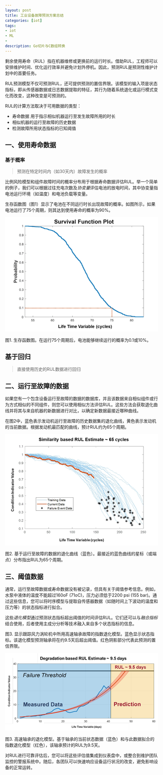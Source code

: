```yaml
---
layout: post
title: 工业设备故障预测方案总结
categories: [iot]
tags: 
- iot
- ML
- 
description: Go切片与C数组转换
---
```


剩余使用寿命（RUL）指在机器维修或更换前的运行时长。借助RUL，工程师可以安排维护时间、优化运行效率并避免计划外停机。因此，预测RUL是预测性维护计划中的首要任务。

RUL预测模型不仅可预测RUL，还可提供预测的置信界限。该模型的输入项是状态指标，即从传感器数据或日志数据提取的特征，其行为随着系统退化或运行模式变化而改变，这种改变是可预测的。

RUL的计算方法取决于可用数据的类型：

- 寿命数据 用于指示相似机器运行至发生故障所用的时长
- 相似机器的运行至故障的历史数据
- 检测故障所用状态指标的已知阈值

## 一、使用寿命数据

### 基于概率

> 预测在特定时间内（如30天内）故障发生的概率

比例风险模型和组件故障时间的概率分布用于根据寿命数据评估RUL。举一个简单的例子，我们可以根据过往充电次数及*协变量*评估电池的放电时间，其中协变量指电池运行环境（如温度）和电池负载等变量。

生存函数图（图1）显示了电池在不同运行时长出现故障的概率。如图所示，如果电池运行了75个周期，则其达到使用寿命的概率为90%。

![图1. 生存函数图。在运行75个周期后，电池能够继续运行的概率为0.1或10%。](/img/picture/20190924/1566910007576.jpg)

图1. 生存函数图。在运行75个周期后，电池能够继续运行的概率为0.1或10%。

## 基于回归

> 直接使用历史的RUL数据进行回归



## 二、运行至故障的数据

如果您有一个包含设备运行至故障的数据的数据库，并且该数据来自相似组件或行为方式相似的不同组件，则您可以使用相似方法评估RUL。这些方法会获取退化曲线并将其与来自机器的新数据进行对比，以确定新数据最接近哪种曲线。

在图2中，蓝色表示发动机运行至故障的历史数据集的退化曲线，黄色表示发动机的当前数据。根据发动机最匹配的曲线，预计RUL约为65个周期。

![图2. 基于运行至故障的数据的退化曲线（蓝色）。最接近的蓝色曲线的星标（或端点）分布指出RUL为65个周期。](/img/picture/20190924/1566910007611.jpg)

图2. 基于运行至故障的数据的退化曲线（蓝色）。最接近的蓝色曲线的星标（或端点）分布指出RUL为65个周期。

## 三、阈值数据

通常，运行至故障数据或寿命数据没有被记录，但具有关于阈值参考信息。例如，水泵中液体的温度不能超过160oF (71oC)，压力必须低于2200 psi (155 bar)。通过这些信息，您可以将时序模型与提取自传感器数据（如随时间上下波动的温度和压力等）的状态指标进行拟合。

这些*退化模型*通过预测状态指标超出阈值的时间评估RUL。它们还可以与*融合指标*结合使用，后者使用主成分分析等技术融入来自多个状态指标的信息。

图3. 显示跟踪风力涡轮机中所用高速轴承故障的指数退化模型。蓝色显示状态指标。该退化模型预测轴承将在约9.5天后超出阈值。红色阴影部分代表此预测的置信界限。

![图3. 高速轴承的退化模型。基于轴承的当前状态数据（蓝色）和与此数据拟合的指数退化模型（红色），该轴承预计的RUL为9.5天。](/img/picture/20190924/1566910007641.jpg)

图3. 高速轴承的退化模型。基于轴承的当前状态数据（蓝色）和与此数据拟合的指数退化模型（红色），该轴承预计的RUL为9.5天。

对RUL进行可靠评估后，您可以将这些评估值集成到仪表盘中，或整合到维护团队监控的警报系统中。随后，各团队可以快速响应设备运行状况的改变，避免影响设备的正常运转。